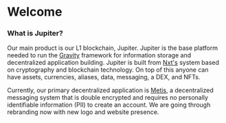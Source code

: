 # Welcome

### What is Jupiter?

Our main product is our L1 blockchain, Jupiter. Jupiter is the base platform needed to run the [Gravity](https://github.com/jupiter-project/gravity) framework for information storage and decentralized application building. Jupiter is built from [Nxt's](https://nxt.org) system based on cryptography and blockchain technology. On top of this anyone can have assets, currencies, aliases, data, messaging, a DEX, and NFTs.

Currently, our primary decentralized application is [Metis](https://getmetis.io), a decentralized messaging system that is double encrypted and requires no personally identifiable information \(PII\) to create an account. We are going through rebranding now with new logo and website presence.

